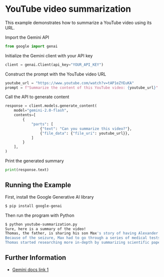 # YouTube video summarization

This example demonstrates how to summarize a YouTube video using its URL.

Import the Gemini API

```python
from google import genai
```

Initialize the Gemini client with your API key

```python
client = genai.Client(api_key="YOUR_API_KEY")
```

Construct the prompt with the YouTube video URL

```python
youtube_url = "https://www.youtube.com/watch?v=tAP1eZYEuKA"
prompt = f"Summarize the content of this YouTube video: {youtube_url}"
```

Call the API to generate content

```python
response = client.models.generate_content(
    model="gemini-2.0-flash",
    contents=[
        {
            "parts": [
                {"text": "Can you summarize this video?"},
                {"file_data": {"file_uri": youtube_url}},
            ]
        }
    ],
)
```

Print the generated summary

```python
print(response.text)
```



## Running the Example

First, install the Google Generative AI library

```sh
$ pip install google-genai

```

Then run the program with Python

```sh
$ python youtube-summarization.py
Sure, here is a summary of the video!
Thomas, the father, is sharing his son Max's story of having Alexander Disease, a rare ultra-rare genetic disorder. After having a difficult time conceiving and finally being successful and welcoming Max to their family, they were dealt a devastating blow when Max had his first seizure at a very young age. 
Because of the seizure, Max had to go through a series of medical tests. Those tests showed that Max had Alexander Disease. After doing some research, the family was heartbroken, as the typical life expectancy for this disease is 5-10 years, and there is no treatment or cure.
Thomas started researching more in-depth by summarizing scientific papers by using Gemini AI and has discovered a lead scientist and her team in New York that he connected with. He sends one to two emails a week to different scientists in order to get more studies underway for the disease. He doesn't want Max to be seen as having 'zero' chance and wants to be a dad and enjoy his time with Max. He will continue to strive to find a cure for Max!
```



## Further Information

- [Gemini docs link 1](https://ai.google.dev/gemini-api/docs/vision?lang=python#youtube)
